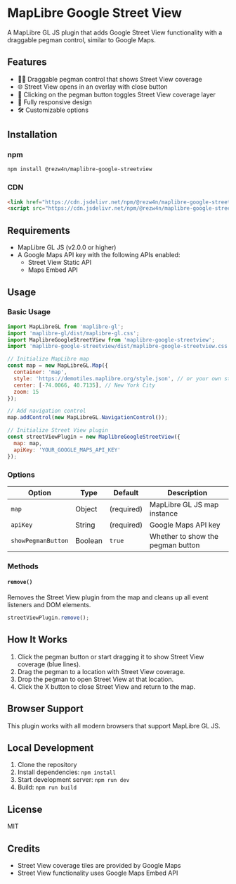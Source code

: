 # MapLibre Google Street View

A MapLibre GL JS plugin that adds Google Street View functionality with a draggable pegman control, similar to Google Maps.

## Features

- 🚶‍♂️ Draggable pegman control that shows Street View coverage
- 🌐 Street View opens in an overlay with close button
- 🔎 Clicking on the pegman button toggles Street View coverage layer
- 📱 Fully responsive design
- 🛠️ Customizable options

## Installation

### npm

```bash
npm install @rezw4n/maplibre-google-streetview
```

### CDN

```html
<link href="https://cdn.jsdelivr.net/npm/@rezw4n/maplibre-google-streetview/dist/maplibre-google-streetview.css" rel="stylesheet" />
<script src="https://cdn.jsdelivr.net/npm/@rezw4n/maplibre-google-streetview/dist/maplibre-google-streetview.js"></script>
```

## Requirements

- MapLibre GL JS (v2.0.0 or higher)
- A Google Maps API key with the following APIs enabled:
  - Street View Static API
  - Maps Embed API

## Usage

### Basic Usage

```javascript
import MapLibreGL from 'maplibre-gl';
import 'maplibre-gl/dist/maplibre-gl.css';
import MaplibreGoogleStreetView from 'maplibre-google-streetview';
import 'maplibre-google-streetview/dist/maplibre-google-streetview.css';

// Initialize MapLibre map
const map = new MapLibreGL.Map({
  container: 'map',
  style: 'https://demotiles.maplibre.org/style.json', // or your own style
  center: [-74.0066, 40.7135], // New York City
  zoom: 15
});

// Add navigation control
map.addControl(new MapLibreGL.NavigationControl());

// Initialize Street View plugin
const streetViewPlugin = new MaplibreGoogleStreetView({
  map: map,
  apiKey: 'YOUR_GOOGLE_MAPS_API_KEY'
});
```

### Options

| Option | Type | Default | Description |
|--------|------|---------|-------------|
| `map` | Object | (required) | MapLibre GL JS map instance |
| `apiKey` | String | (required) | Google Maps API key |
| `showPegmanButton` | Boolean | `true` | Whether to show the pegman button |

### Methods

#### `remove()`

Removes the Street View plugin from the map and cleans up all event listeners and DOM elements.

```javascript
streetViewPlugin.remove();
```

## How It Works

1. Click the pegman button or start dragging it to show Street View coverage (blue lines).
2. Drag the pegman to a location with Street View coverage.
3. Drop the pegman to open Street View at that location.
4. Click the X button to close Street View and return to the map.

## Browser Support

This plugin works with all modern browsers that support MapLibre GL JS.

## Local Development

1. Clone the repository
2. Install dependencies: `npm install`
3. Start development server: `npm run dev`
4. Build: `npm run build`

## License

MIT

## Credits

- Street View coverage tiles are provided by Google Maps
- Street View functionality uses Google Maps Embed API